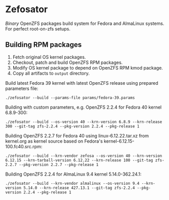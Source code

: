 # Zefosator

*Binary* OpenZFS packages build system for Fedora and AlmaLinux systems. For perfect root-on-zfs setups.

## Building RPM packages

1. Fetch original OS kernel packages. 
2. Checkout, patch and build OpenZFS RPM packages.
3. Modify OS kernel package to depend on OpenZFS RPM kmod package.
4. Copy all artifacts to `output` directory.

Build latest Fedora 39 kernel with latest OpenZFS release using prepared parameters file:
```
./zefosator --build --params-file params/fedora-39.params
```

Building with custom parameters, e.g. OpenZFS 2.2.4 for Fedora 40 kernel 6.8.9-300:
```
./zefosator --build --os-version 40 --krn-version 6.8.9 --krn-release 300 --git-tag zfs-2.2.4 --pkg-version 2.2.4 --pkg-release 1
```

Building OpenZFS 2.2.7 for Fedora 40 using linux-6.12.22.tar.xz from kernel.org as kernel source based on Fedora's kernel-6.12.15-100.fc40.src.rpm:
```
./zefosator --build --krn-vendor zefosa --os-version 40 --krn-version 6.12.15 --krn-tarball-version 6.12.22 --krn-release 100 --git-tag zfs-2.2.7 --pkg-version 2.2.7 --pkg-release 1
```

Building OpenZFS 2.2.4 for AlmaLinux 9.4 kernel 5.14.0-362.24.1:
```
./zefosator --build --krn-vendor almalinux --os-version 9.4 --krn-version 5.14.0 --krn-release 427.13.1 --git-tag zfs-2.2.4 --pkg-version 2.2.4 --pkg-release 1
```
